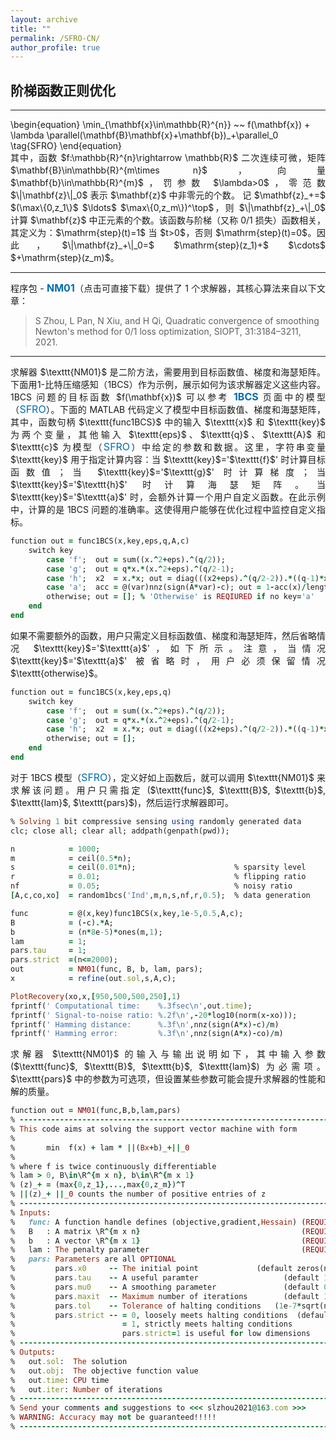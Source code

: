 ```yaml
---
layout: archive
title: ""   
permalink: /SFRO-CN/
author_profile: true
---
```


<style>
a:link {
  text-decoration: none;
}

a:visited {
  text-decoration: none;
}

a:hover {
  text-decoration: underline;
}

a:active {
  text-decoration: underline;
}
</style>


##  阶梯函数正则优化
---

<p style="line-height: 1;"></p>
\begin{equation}
\min_{\mathbf{x}\in\mathbb{R}^{n}} ~~  f(\mathbf{x}) + \lambda \parallel(\mathbf{B}\mathbf{x}+\mathbf{b})_+\parallel_0  \tag{SFRO}
\end{equation}

<div style="text-align:justify;">
其中，函数 $f:\mathbb{R}^{n}\rightarrow \mathbb{R}$ 二次连续可微，矩阵 $\mathbf{B}\in\mathbb{R}^{m\times n}$，向量 $\mathbf{b}\in\mathbb{R}^{m}$，罚参数 $\lambda>0$，零范数 $\|\mathbf{z}\|_0$ 表示 $\mathbf{z}$ 中非零元的个数。 记 $\mathbf{z}_+=$ $(\max\{0,z_1\}$ $\ldots$ $\max\{0,z_m\})^\top$，则 $\|\mathbf{z}_+\|_0$ 计算 $\mathbf{z}$ 中正元素的个数。该函数与阶梯（又称 0/1 损失）函数相关，其定义为：$\mathrm{step}(t)=1$ 当 $t>0$，否则 $\mathrm{step}(t)=0$。因此，$\|\mathbf{z}_+\|_0=$ $\mathrm{step}(z_1)+$ $\cdots$ $+\mathrm{step}(z_m)$。  
</div>
 
<!-- ## <span style="color:#8C8C8C"> The solver and its demonstration </span> -->

---
<div style="text-align:justify;"> 
程序包 - <a style="font-size: 16px; font-weight: bold;color:#006DB0" href="\files\SFROpack.zip" target="_blank">NM01</a>（点击可直接下载）提供了 1 个求解器，其核心算法来自以下文章：  
</div>

> <span style="font-size: 14px"> S Zhou, L Pan, N Xiu,  and H Qi, Quadratic convergence of smoothing Newton's method for 0/1 loss optimization, SIOPT, 31:3184–3211, 2021. </span>

---
<div style="text-align:justify;">  
求解器 $\texttt{NM01}$ 是二阶方法，需要用到目标函数值、梯度和海瑟矩阵。下面用1-比特压缩感知（1BCS）作为示例，展示如何为该求解器定义这些内容。 1BCS 问题的目标函数 $f(\mathbf{x})$ 可以参考 <a style="font-size: 16px; font-weight: bold; color:#006DB0" href="https://sparseopt-cn.github.io/1BCS/" target="_blank">1BCS</a> 页面中的模型（<a style="font-size: 16px;color:#006DB0" href="https://sparseopt-cn.github.io/1BCS/" target="_blank">SFRO</a>）。下面的 MATLAB 代码定义了模型中目标函数值、梯度和海瑟矩阵，其中，函数句柄 $\texttt{func1BCS}$ 中的输入 $\texttt{x}$ 和 $\texttt{key}$ 为两个变量，其他输入 $\texttt{eps}$、$\texttt{q}$、$\texttt{A}$ 和 $\texttt{c}$ 为模型（<a style="font-size: 16px;color:#006DB0" href="https://sparseopt-cn.github.io/1BCS/" target="_blank">SFRO</a>）中给定的参数和数据。这里，字符串变量 $\texttt{key}$ 用于指定计算内容：当 $\texttt{key}$='$\texttt{f}$' 时计算目标函数值；当 $\texttt{key}$='$\texttt{g}$' 时计算梯度；当 $\texttt{key}$='$\texttt{h}$' 时计算海瑟矩阵。当 $\texttt{key}$='$\texttt{a}$' 时，会额外计算一个用户自定义函数。在此示例中，计算的是 1BCS 问题的准确率。这使得用户能够在优化过程中监控自定义指标。  
</div>
<p style="line-height: 1;"></p>

```ruby
function out = func1BCS(x,key,eps,q,A,c) 
    switch key   
        case 'f';  out = sum((x.^2+eps).^(q/2));
        case 'g';  out = q*x.*(x.^2+eps).^(q/2-1); 
        case 'h';  x2  = x.*x; out = diag(((x2+eps).^(q/2-2)).*((q-1)*x2+eps)); 
        case 'a';  acc = @(var)nnz(sign(A*var)-c); out = 1-acc(x)/length(c);
        otherwise; out = []; % 'Otherwise' is REQIURED if no key='a'
    end    
end
```

<div style="text-align:justify;">  
如果不需要额外的函数，用户只需定义目标函数值、梯度和海瑟矩阵，然后省略情况 $\texttt{key}$='$\texttt{a}$'，如下所示。注意，当情况 $\texttt{key}$='$\texttt{a}$' 被省略时，用户必须保留情况 $\texttt{otherwise}$。
</div>
<p style="line-height: 1;"></p>

```ruby
function out = func1BCS(x,key,eps,q) 
    switch key   
        case 'f';  out = sum((x.^2+eps).^(q/2));
        case 'g';  out = q*x.*(x.^2+eps).^(q/2-1); 
        case 'h';  x2  = x.*x; out = diag(((x2+eps).^(q/2-2)).*((q-1)*x2+eps)); 
        otherwise; out = [];  
    end    
end
```

<div style="text-align:justify;">
对于 1BCS 模型（<a style="font-size: 16px;color:#006DB0" href="https://sparseopt-cn.github.io/1BCS/" target="_blank">SFRO</a>），定义好如上函数后，就可以调用 $\texttt{NM01}$ 来求解该问题。用户只需指定 ($\texttt{func}$, $\texttt{B}$, $\texttt{b}$, $\texttt{lam}$, $\texttt{pars}$)，然后运行求解器即可。
</div>

<p style="line-height: 1;"></p>

```ruby
% Solving 1 bit compressive sensing using randomly generated data 
clc; close all; clear all; addpath(genpath(pwd));

n            = 1000; 
m            = ceil(0.5*n);
s            = ceil(0.01*n);                      % sparsity level
r            = 0.01;                              % flipping ratio
nf           = 0.05;                              % noisy ratio
[A,c,co,xo]  = random1bcs('Ind',m,n,s,nf,r,0.5);  % data generation

func         = @(x,key)func1BCS(x,key,1e-5,0.5,A,c);
B            = (-c).*A;
b            = (n*8e-5)*ones(m,1);
lam          = 1;
pars.tau     = 1;  
pars.strict  =(n<=2000); 
out          = NM01(func, B, b, lam, pars); 
x            = refine(out.sol,s,A,c);

PlotRecovery(xo,x,[950,500,500,250],1)
fprintf(' Computational time:    %.3fsec\n',out.time);
fprintf(' Signal-to-noise ratio: %.2f\n',-20*log10(norm(x-xo)));
fprintf(' Hamming distance:      %.3f\n',nnz(sign(A*x)-c)/m)
fprintf(' Hamming error:         %.3f\n',nnz(sign(A*x)-co)/m)
```

<div style="text-align:justify;">
求解器 $\texttt{NM01}$ 的输入与输出说明如下，其中输入参数 ($\texttt{func}$, $\texttt{B}$, $\texttt{b}$, $\texttt{lam}$) 为必需项。$\texttt{pars}$ 中的参数为可选项，但设置某些参数可能会提升求解器的性能和解的质量。 
</div>

<p style="line-height: 1;"></p>

```ruby
function out = NM01(func,B,b,lam,pars)
% -------------------------------------------------------------------------
% This code aims at solving the support vector machine with form
%
%       min  f(x) + lam * ||(Bx+b)_+||_0
%
% where f is twice continuously differentiable
% lam > 0, B\in\R^{m x n}, b\in\R^{m x 1}
% (z)_+ = (max{0,z_1},...,max{0,z_m})^T
% ||(z)_+ ||_0 counts the number of positive entries of z
% -------------------------------------------------------------------------
% Inputs:
%   func: A function handle defines (objective,gradient,Hessain) (REQUIRED)
%   B   : A matrix \R^{m x n}                                    (REQUIRED)      
%   b   : A vector \R^{m x 1}                                    (REQUIRED)
%   lam : The penalty parameter                                  (REQUIRED)
%   pars: Parameters are all OPTIONAL
%         pars.x0     -- The initial point             (default zeros(n,1))
%         pars.tau    -- A useful paramter                   (default 1.00)
%         pars.mu0    -- A smoothing parameter               (default 0.01)
%         pars.maxit  -- Maximum number of iterations        (default 1000)  
%         pars.tol    -- Tolerance of halting conditions   (1e-7*sqrt(n*m)) 
%         pars.strict -- = 0, loosely meets halting conditions  (default 0)
%                        = 1, strictly meets halting conditions  
%                        pars.strict=1 is useful for low dimensions                           
% -------------------------------------------------------------------------
% Outputs:
%   out.sol:  The solution 
%   out.obj:  The objective function value
%   out.time: CPU time
%   out.iter: Number of iterations
% -------------------------------------------------------------------------
% Send your comments and suggestions to <<< slzhou2021@163.com >>>                                  
% WARNING: Accuracy may not be guaranteed!!!!!  
% -------------------------------------------------------------------------
```
